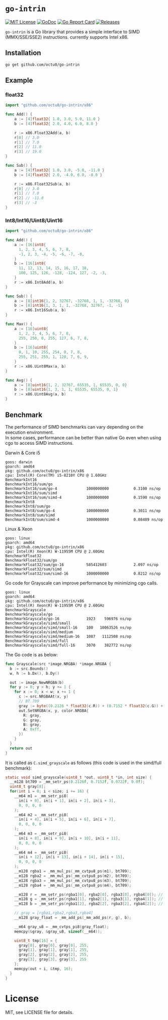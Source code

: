 # `go-intrin`

[![MIT License](https://img.shields.io/github/license/octu0/go-intrin)](https://github.com/octu0/go-intrin/blob/master/LICENSE)
[![GoDoc](https://pkg.go.dev/badge/github.com/octu0/go-intrin)](https://pkg.go.dev/github.com/octu0/go-intrin)
[![Go Report Card](https://goreportcard.com/badge/github.com/octu0/go-intrin)](https://goreportcard.com/report/github.com/octu0/go-intrin)
[![Releases](https://img.shields.io/github/v/release/octu0/go-intrin)](https://github.com/octu0/go-intrin/releases)

`go-intrin` is a Go library that provides a simple interface to SIMD (MMX/SSE/SSE2) instructions.
currently supports Intel x86.

## Installation

```bash
go get github.com/octu0/go-intrin
```

## Example

### float32

```go
import "github.com/octu0/go-intrin/x86"

func Add() {
    a := [4]float32{ 1.0, 3.0, 5.0, 11.0 }
    b := [4]float32{ 2.0, 4.0, 6.0, 8.0 }

    r := x86.Float32Add(a, b)
    r[0] // 3.0
    r[1] // 7.0
    r[2] // 11.0
    r[3] // 19.0
}

func Sub() {
    a := [4]float32{ 1.0, 3.0, -5.0, -11.0 }
    b := [4]float32{ 2.0, -4.0, 6.0, -8.0 }

    r := x86.Float32Sub(a, b)
    r[0] // 3.0
    r[1] // 7.0
    r[2] // -11.0
    r[3] // -3
}
```

### Int8/Int16/Uint8/Uint16

```go
import "github.com/octu0/go-intrin/x86"

func Add() {
    a := [16]int8{
      1, 2, 3, 4, 5, 6, 7, 8,
      -1, 2, 3, -4, -5, -6, -7, -8,
    }
    b := [16]int8{
      11, 12, 13, 14, 15, 16, 17, 18,
      100, 125, 126, -128, -124, 127, -2, -3,
    }
    r := x86.Int8Add(a, b)
}

func Sub() {
    a := [8]int16{1, 2, 32767, -32768, 1, 1, -32768, 0}
    b := [8]int16{1, 3, 1, 1, -32768, 32767, -1, -1}
    r := x86.Int16Sub(a, b)
}

func Max() {
    a := [16]uint8{
      1, 2, 3, 4, 5, 6, 7, 8,
      255, 250, 0, 255, 127, 6, 7, 8,
    }
    b := [16]uint8{
      0, 1, 10, 255, 254, 0, 7, 8,
      255, 251, 255, 1, 128, 7, 6, 9,
    }
    r := x86.Uint8Max(a, b)
}

func Avg() {
    a := [8]uint16{1, 2, 32767, 65535, 1, 65535, 0, 0}
    b := [8]uint16{1, 3, 1, 1, 65535, 65535, 0, 1}
    r := x86.Uint8Avg(a, b)
}
```

## Benchmark

The performance of SIMD benchmarks can vary depending on the execution environment.  
In some cases, performance can be better than native Go even when using cgo to access SIMD instructions.

Darwin & Core i5

```
goos: darwin
goarch: amd64
pkg: github.com/octu0/go-intrin/x86
cpu: Intel(R) Core(TM) i5-8210Y CPU @ 1.60GHz
BenchmarkInt16
BenchmarkInt16/sum/go
BenchmarkInt16/sum/go-4         	1000000000	         0.3100 ns/op
BenchmarkInt16/sum/simd
BenchmarkInt16/sum/simd-4       	1000000000	         0.1590 ns/op
BenchmarkInt8
BenchmarkInt8/sum/go
BenchmarkInt8/sum/go-4          	1000000000	         0.3011 ns/op
BenchmarkInt8/sum/simd
BenchmarkInt8/sum/simd-4        	1000000000	         0.08489 ns/op
```

Linux & Xeon

```
goos: linux
goarch: amd64
pkg: github.com/octu0/go-intrin/x86
cpu: Intel(R) Xeon(R) W-11955M CPU @ 2.60GHz
BenchmarkFloat32
BenchmarkFloat32/sum/go
BenchmarkFloat32/sum/go-16         	585412603	         2.097 ns/op
BenchmarkFloat32/sum/simd
BenchmarkFloat32/sum/simd-16       	1000000000	         0.8212 ns/op
```

Go code for Grayscale can improve performance by minimizing cgo calls.

```
goos: linux
goarch: amd64
pkg: github.com/octu0/go-intrin/x86
cpu: Intel(R) Xeon(R) W-11955M CPU @ 2.60GHz
BenchmarkGrayscale
BenchmarkGrayscale/go
BenchmarkGrayscale/go-16            1923    596976 ns/op
BenchmarkGrayscale/simd/small
BenchmarkGrayscale/simd/small-16    100   10063526 ns/op
BenchmarkGrayscale/simd/medium
BenchmarkGrayscale/simd/medium-16   1087   1112508 ns/op
BenchmarkGrayscale/simd/full
BenchmarkGrayscale/simd/full-16     3070    382772 ns/op
```

The Go code is as below:

```go
func Grayscale(src *image.NRGBA) *image.NRGBA {
  b := src.Bounds()
  w, h := b.Dx(), b.Dy()

  out := image.NewNRGBA(b)
  for y := 0; y < h; y += 1 {
    for x := 0; x < w; x += 1 {
      c := src.NRGBAAt(x, y)
      // BT.709
      gray := byte((0.2126 * float32(c.R)) + (0.7152 * float32(c.G)) + (0.0722 * float32(c.B)))
      out.SetNRGBA(x, y, color.NRGBA{
        R: gray,
        G: gray,
        B: gray,
        A: 0xff,
      })
    }
  }
  return out
}
```

It is called as `C.simd_grayscale` as follows (this code is used in the simd/full benchmark):

```c
static void simd_grayscale(uint8_t *out, uint8_t *in, int size) {
  __m128 bt709 = _mm_setr_ps(0.2126f, 0.7152f, 0.0722f, 0.0f);
  uint8_t gray[8];
  for(int i = 0; i < size; i += 16) {
    __m64 m1 = _mm_setr_pi8(
      in[i + 0], in[i + 1], in[i + 2], in[i + 3],
      0, 0, 0, 0
    );
    __m64 m2 = _mm_setr_pi8(
      in[i + 4], in[i + 5], in[i + 6], in[i + 7],
      0, 0, 0, 0
    );
    __m64 m3 = _mm_setr_pi8(
      in[i + 8], in[i + 9], in[i + 10], in[i + 11],
      0, 0, 0, 0
    );
    __m64 m4 = _mm_setr_pi8(
      in[i + 12], in[i + 13], in[i + 14], in[i + 15],
      0, 0, 0, 0
    );
    __m128 rgba1 = _mm_mul_ps(_mm_cvtpu8_ps(m1), bt709);
    __m128 rgba2 = _mm_mul_ps(_mm_cvtpu8_ps(m2), bt709);
    __m128 rgba3 = _mm_mul_ps(_mm_cvtpu8_ps(m3), bt709);
    __m128 rgba4 = _mm_mul_ps(_mm_cvtpu8_ps(m4), bt709);

    __m128 r = _mm_setr_ps(rgba1[0], rgba2[0], rgba3[0], rgba4[0]); // R
    __m128 g = _mm_setr_ps(rgba1[1], rgba2[1], rgba3[1], rgba4[1]); // G
    __m128 b = _mm_setr_ps(rgba1[2], rgba2[2], rgba3[2], rgba4[2]); // B

    // gray = [rgba1,rgba2,rgba3,rgba4]
    __m128 gray_float = _mm_add_ps(_mm_add_ps(r, g), b);

    __m64 gray_u8 = _mm_cvtps_pi8(gray_float);
    memcpy(&gray, &gray_u8, sizeof(__m64));

    uint8_t tmp[16] = {
      gray[0], gray[0], gray[0], 255,
      gray[1], gray[1], gray[1], 255,
      gray[2], gray[2], gray[2], 255,
      gray[3], gray[3], gray[3], 255
    };
    memcpy(out + i, &tmp, 16);
  }
}
```

# License

MIT, see LICENSE file for details.
